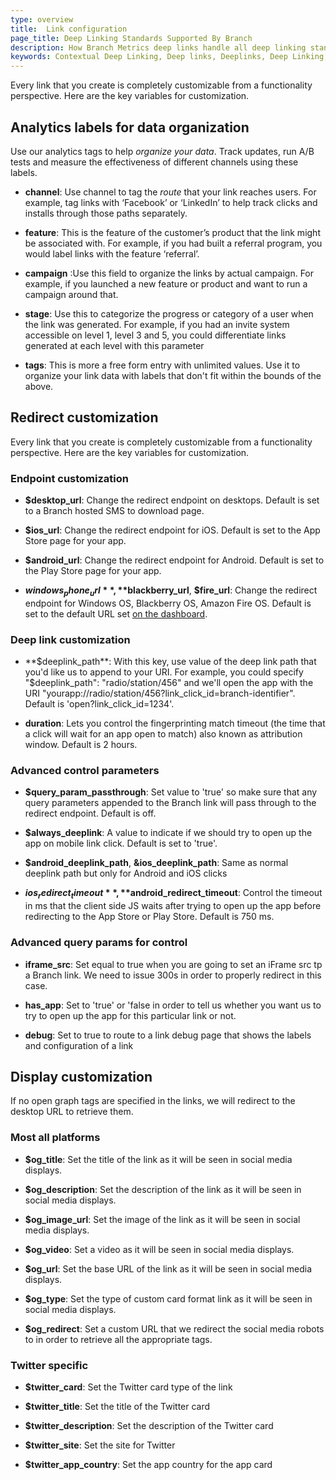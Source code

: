 ```yaml
---
type: overview
title:  Link configuration
page_title: Deep Linking Standards Supported By Branch
description: How Branch Metrics deep links handle all deep linking standards and app portals automatically – whether it's Facebook, Apple, Twitter or Pinterest.
keywords: Contextual Deep Linking, Deep links, Deeplinks, Deep Linking, Deeplinking, Deferred Deep Linking, Deferred Deeplinking, Google App Indexing, Google App Invites, Apple Universal Links, Apple Spotlight Search, Facebook App Links, AppLinks, Deepviews, Deep views, Documentation, Docs, How to, Standards, Web SDK, SDK
---
```


Every link that you create is completely customizable from a functionality perspective. Here are the key variables for customization.

## Analytics labels for data organization

Use our analytics tags to help _organize your data_. Track updates, run A/B tests and measure the effectiveness of different channels using these labels.

- **channel**: Use channel to tag the _route_ that your link reaches users. For example, tag links with ‘Facebook’ or ‘LinkedIn’ to help track clicks and installs through those paths separately.

- **feature**: This is the feature of the customer’s product that the link might be associated with. For example, if you had built a referral program, you would label links with the feature ‘referral’.

- **campaign** :Use this field to organize the links by actual campaign. For example, if you launched a new feature or product and want to run a campaign around that.

- **stage**: Use this to categorize the progress or category of a user when the link was generated. For example, if you had an invite system accessible on level 1, level 3 and 5, you could differentiate links generated at each level with this parameter

- **tags**: This is more a free form entry with unlimited values. Use it to organize your link data with labels that don't fit within the bounds of the above.


## Redirect customization

Every link that you create is completely customizable from a functionality perspective. Here are the key variables for customization.

### Endpoint customization

- **$desktop_url**: Change the redirect endpoint on desktops. Default is set to a Branch hosted SMS to download page.

- **$ios_url**: Change the redirect endpoint for iOS. Default is set to the App Store page for your app.

- **$android_url**: Change the redirect endpoint for Android. Default is set to the Play Store page for your app.

- **$windows_phone_url**, **$blackberry_url**, **$fire_url**: Change the redirect endpoint for Windows OS, Blackberry OS, Amazon Fire OS. Default is set to the default URL set [on the dashboard](https://dashboard.branch.io/#/settings/link).

### Deep link customization

- **$deeplink_path**:  With this key, use value of the deep link path that you'd like us to append to your URI. For example, you could specify "$deeplink_path": "radio/station/456" and we'll open the app with the URI "yourapp://radio/station/456?link_click_id=branch-identifier". Default is 'open?link_click_id=1234'.

- **duration**: Lets you control the fingerprinting match timeout (the time that a click will wait for an app open to match) also known as attribution window. Default is 2 hours.

### Advanced control parameters

- **$query_param_passthrough**: Set value to 'true' so make sure that any query parameters appended to the Branch link will pass through to the redirect endpoint. Default is off.

- **$always_deeplink**: A value to indicate if we should try to open up the app on mobile link click. Default is set to 'true'.

- **$android_deeplink_path**, **&ios_deeplink_path**: Same as normal deeplink path but only for Android and iOS clicks

- **$ios_redirect_timeout**, **$android_redirect_timeout**: Control the timeout in ms that the client side JS waits after trying to open up the app before redirecting to the App Store or Play Store. Default is 750 ms.

### Advanced query params for control

- **iframe_src**: Set equal to true when you are going to set an iFrame src tp a Branch link. We need to issue 300s in order to properly redirect in this case.

- **has_app**: Set to 'true' or 'false in order to tell us whether you want us to try to open up the app for this particular link or not. 

- **debug**: Set to true to route to a link debug page that shows the labels and configuration of a link

## Display customization

If no open graph tags are specified in the links, we will redirect to the desktop URL to retrieve them. 

### Most all platforms

- **$og_title**: Set the title of the link as it will be seen in social media displays.

- **$og_description**: Set the description of the link as it will be seen in social media displays.

- **$og_image_url**: Set the image of the link as it will be seen in social media displays.

- **$og_video**: Set a video as it will be seen in social media displays.

- **$og_url**: Set the base URL of the link as it will be seen in social media displays.

- **$og_type**: Set the type of custom card format link as it will be seen in social media displays.

- **$og_redirect**: Set a custom URL that we redirect the social media robots to in order to retrieve all the appropriate tags.

### Twitter specific

- **$twitter_card**: Set the Twitter card type of the link

- **$twitter_title**: Set the title of the Twitter card

- **$twitter_description**: Set the description of the Twitter card

- **$twitter_site**: Set the site for Twitter

- **$twitter_app_country**: Set the app country for the app card